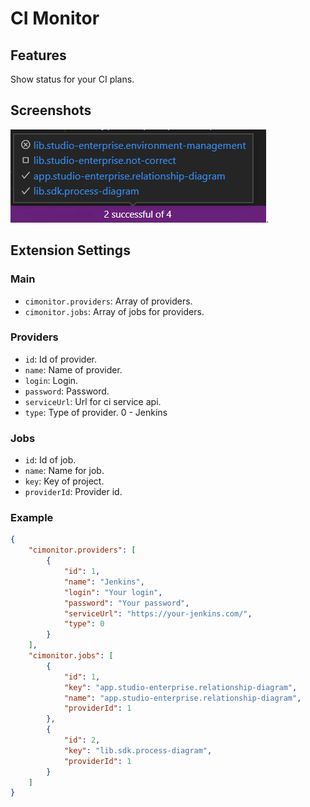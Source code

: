 # CI Monitor

## Features

Show status for your CI plans.

## Screenshots

![Example](images/example.png).

## Extension Settings

### Main
- `cimonitor.providers`: Array of providers.
- `cimonitor.jobs`: Array of jobs for providers.

### Providers
- `id`: Id of provider.
- `name`: Name of provider.
- `login`: Login.
- `password`: Password.
- `serviceUrl`: Url for ci service api.
- `type`: Type of provider.
    0 - Jenkins

### Jobs
- `id`: Id of job.
- `name`: Name for job.
- `key`: Key of project.
- `providerId`: Provider id.

### Example
```json
{
    "cimonitor.providers": [
        {
            "id": 1,
            "name": "Jenkins",
            "login": "Your login",
            "password": "Your password",
            "serviceUrl": "https://your-jenkins.com/",
            "type": 0
        }
    ],
    "cimonitor.jobs": [
        {
            "id": 1,
            "key": "app.studio-enterprise.relationship-diagram",
            "name": "app.studio-enterprise.relationship-diagram",
            "providerId": 1
        },
        {
            "id": 2,
            "key": "lib.sdk.process-diagram",
            "providerId": 1
        }
    ]
}
```
